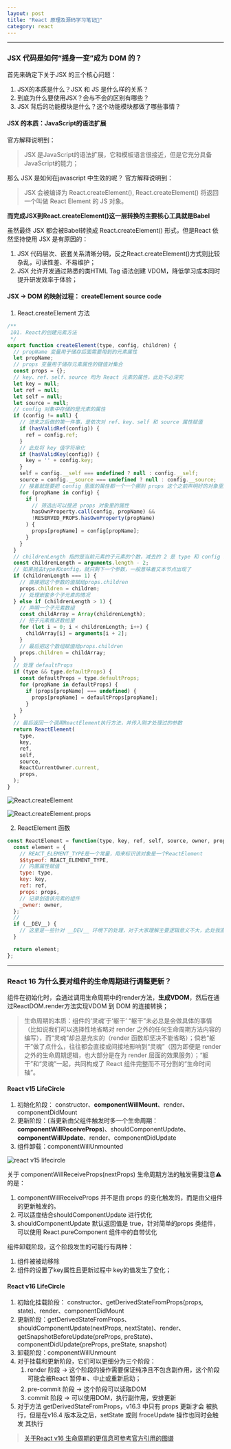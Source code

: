 ```yaml
---
layout: post
title: "React 原理及源码学习笔记📒"
category: react
---
```


****

### JSX 代码是如何“摇身一变”成为 DOM 的？

首先来确定下关于JSX 的三个核心问题：
1. JSX的本质是什么？JSX 和 JS 是什么样的关系？
2. 到底为什么要使用JSX？会与不会的区别有哪些？
3. JSX 背后的功能模块是什么？这个功能模块都做了哪些事情？

#### JSX 的本质：JavaScript的语法扩展
官方解释说明到：

> JSX 是JavaScript的语法扩展，它和模板语言很接近，但是它充分具备JavaScript的能力；

那么 JSX 是如何在javascript 中生效的呢？
官方解释说明到：
> JSX 会被编译为 React.createElement(), React.createElement() 将返回一个叫做 React Element 的 JS 对象。

**而完成JSX到React.createElement()这一层转换的主要核心工具就是Babel**

虽然最终 JSX 都会被Babel转换成 React.createElement() 形式，但是React 依然坚持使用 JSX 是有原因的：
1. JSX 代码层次、嵌套关系清晰分明，反之React.createElement()方式则比较杂乱，可读性差、不易维护；
2. JSX 允许开发通过熟悉的类HTML Tag 语法创建 VDOM，降低学习成本同时提升研发效率于体验；

#### JSX -> DOM 的映射过程： createElement source code
1. React.createElement 方法

```javascript
/**
 101. React的创建元素方法
 */
export function createElement(type, config, children) {
  // propName 变量用于储存后面需要用到的元素属性
  let propName; 
  // props 变量用于储存元素属性的键值对集合
  const props = {}; 
  // key、ref、self、source 均为 React 元素的属性，此处不必深究
  let key = null;
  let ref = null; 
  let self = null; 
  let source = null; 
  // config 对象中存储的是元素的属性
  if (config != null) { 
    // 进来之后做的第一件事，是依次对 ref、key、self 和 source 属性赋值
    if (hasValidRef(config)) {
      ref = config.ref;
    }
    // 此处将 key 值字符串化
    if (hasValidKey(config)) {
      key = '' + config.key; 
    }
    self = config.__self === undefined ? null : config.__self;
    source = config.__source === undefined ? null : config.__source;
    // 接着就是要把 config 里面的属性都一个一个挪到 props 这个之前声明好的对象里面
    for (propName in config) {
      if (
        // 筛选出可以提进 props 对象里的属性
        hasOwnProperty.call(config, propName) &&
        !RESERVED_PROPS.hasOwnProperty(propName) 
      ) {
        props[propName] = config[propName]; 
      }
    }
  }
  // childrenLength 指的是当前元素的子元素的个数，减去的 2 是 type 和 config 两个参数占用的长度
  const childrenLength = arguments.length - 2; 
  // 如果抛去type和config，就只剩下一个参数，一般意味着文本节点出现了
  if (childrenLength === 1) { 
    // 直接把这个参数的值赋给props.children
    props.children = children; 
    // 处理嵌套多个子元素的情况
  } else if (childrenLength > 1) { 
    // 声明一个子元素数组
    const childArray = Array(childrenLength); 
    // 把子元素推进数组里
    for (let i = 0; i < childrenLength; i++) { 
      childArray[i] = arguments[i + 2];
    }
    // 最后把这个数组赋值给props.children
    props.children = childArray; 
  } 
  // 处理 defaultProps
  if (type && type.defaultProps) {
    const defaultProps = type.defaultProps;
    for (propName in defaultProps) { 
      if (props[propName] === undefined) {
        props[propName] = defaultProps[propName];
      }
    }
  }
  // 最后返回一个调用ReactElement执行方法，并传入刚才处理过的参数
  return ReactElement(
    type,
    key,
    ref,
    self,
    source,
    ReactCurrentOwner.current,
    props,
  );
}
```


![React.createElement](/assets/images/React.creatElement.method.png)

![React.createElement.props](/assets/images/React.creatElement.props.png)


2. ReactElement 函数

```javascript
const ReactElement = function(type, key, ref, self, source, owner, props) {
  const element = {
    // REACT_ELEMENT_TYPE是一个常量，用来标识该对象是一个ReactElement
    $$typeof: REACT_ELEMENT_TYPE,
    // 内置属性赋值
    type: type,
    key: key,
    ref: ref,
    props: props,
    // 记录创造该元素的组件
    _owner: owner,
  };
  // 
  if (__DEV__) {
    // 这里是一些针对 __DEV__ 环境下的处理，对于大家理解主要逻辑意义不大，此处我直接省略掉，以免混淆视听
  }

  return element;
};
```

****

### React 16 为什么要对组件的生命周期进行调整更新？
组件在初始化时，会通过调用生命周期中的render方法，**生成VDOM**，然后在通过ReactDOM.render方法实现VDOM 到 DOM 的连接转换；

> 生命周期的本质：组件的‘灵魂’于‘躯干’
> “躯干”未必总是会做具体的事情（比如说我们可以选择性地省略对 render 之外的任何生命周期方法内容的编写），而“灵魂”却总是充实的（render 函数却坚决不能省略）；倘若“躯干”做了点什么，往往都会直接或间接地影响到“灵魂”（因为即便是 render 之外的生命周期逻辑，也大部分是在为 render 层面的效果服务）；“躯干”和“灵魂”一起，共同构成了 React 组件完整而不可分割的“生命时间轴”。


#### React v15 LifeCircle

1. 初始化阶段： constructor、**componentWillMount**、render、componentDidMount
2. 更新阶段：(当更新由父组件触发时多一个生命周期：**componentWillReceiveProps**)、shouldComponentUpdate、**componentWillUpdate**、render、componentDidUpdate
3. 组件卸载：componentWillUnmounted 

![react v15 lifecircle](/assets/images/lifecircle.15.png)

关于 componentWillReceiveProps(nextProps) 生命周期方法的触发需要注意⚠️的是：
1. componentWillReceiveProps 并不是由 props 的变化触发的，而是由父组件的更新触发的。
2. 可以适度结合shouldComponentUpdate 进行优化
3. shouldComponentUpdate 默认返回值是 true，针对简单的props 类组件，可以使用 React.pureComponent 组件中的自带优化

组件卸载阶段，这个阶段发生的可能行有两种：
1. 组件被被动移除
2. 组件的设置了key属性且更新过程中 key的值发生了变化；

#### React v16 LifeCircle
1. 初始化挂载阶段： constructor、getDerivedStateFromProps(props, state)、render、componentDidMount
2. 更新阶段：getDerivedStateFromProps、shouldComponentUpdate(nextProps, nextState)、render、getSnapshotBeforeUpdate(preProps, preState)、componentDidUpdate(preProps, preState, snapshot)
3. 卸载阶段：componentWillUnmount
4. 对于挂载和更新阶段，它们可以更细分为三个阶段：
    1. render 阶段 -> 这个阶段的操作需要保证纯净且不包含副作用，这个阶段可能会被React 暂停⏸️、中止或重新启动；
    2. pre-commit 阶段 -> 这个阶段可以读取DOM
    3. commit 阶段 -> 可以使用DOM，执行副作用，安排更新
5. 对于方法 getDerivedStateFromProps，v16.3 中只有 props 更新才会 被执行，但是在v16.4 版本及之后，setState 或则 froceUpdate 操作也同时会触发 其执行

> [关于React v16 生命周期的更信息可参考官方引用的图谱](https://projects.wojtekmaj.pl/react-lifecycle-methods-diagram/)

